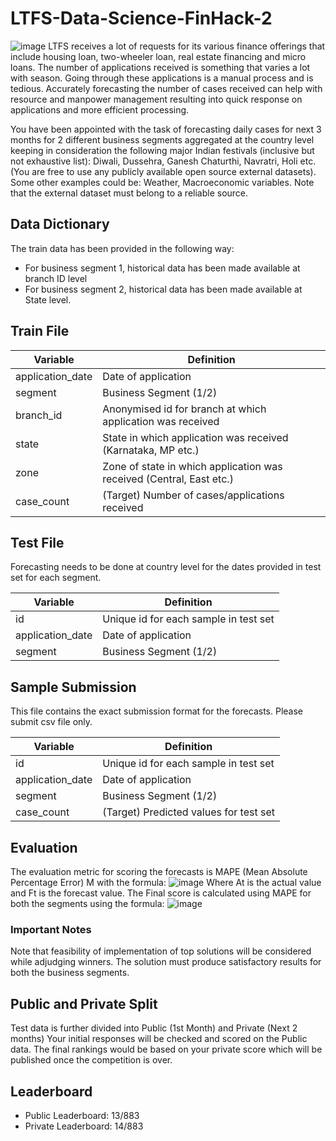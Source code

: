 # LTFS-Data-Science-FinHack-2
![image](https://user-images.githubusercontent.com/37707687/73077779-da0e6c80-3ee6-11ea-9df0-a5b72de51cf8.png)
LTFS receives a lot of requests for its various finance offerings that include housing loan, two-wheeler loan, real estate financing and micro loans. The number of applications received is something that varies a lot with season. Going through these applications is a manual process and is tedious. Accurately forecasting the number of cases received can help with resource and manpower management resulting into quick response on applications and more efficient processing.

You have been appointed with the task of forecasting daily cases for next 3 months for 2 different business segments aggregated at the country level keeping in consideration the following major Indian festivals (inclusive but not exhaustive list): Diwali, Dussehra, Ganesh Chaturthi, Navratri, Holi etc. (You are free to use any publicly available open source external datasets). Some other examples could be:
Weather, Macroeconomic variables. Note that the external dataset must belong to a reliable source.

## Data Dictionary
The train data has been provided in the following way:
  - For business segment 1, historical data has been made available at branch ID level
  - For business segment 2, historical data has been made available at State level.
 
## Train File

| Variable             |  Definition        |
| ---------------------| -------------------|
| application_date     | Date of application     |
| segment              | Business Segment (1/2)     |
| branch_id            | Anonymised id for branch at which application was received     |
| state                | State in which application was received (Karnataka, MP etc.)     |
| zone                 | Zone of state in which application was received (Central, East etc.)     |
| case_count           | (Target) Number of cases/applications received  |

## Test File
Forecasting needs to be done at country level for the dates provided in test set for each segment.

| Variable             |  Definition        |
| ---------------------| -------------------|
| id                   | Unique id for each sample in test set     |
| application_date     | Date of application     |
| segment              | Business Segment (1/2)     |

## Sample Submission
This file contains the exact submission format for the forecasts. Please submit csv file only.

| Variable             |  Definition        |
| ---------------------| -------------------|
| id                   | Unique id for each sample in test set     |
| application_date     | Date of application     |
| segment              | Business Segment (1/2)     |
| case_count           | (Target) Predicted values for test set  |

## Evaluation
The evaluation metric for scoring the forecasts is MAPE (Mean Absolute Percentage Error) M with the formula:
![image](https://user-images.githubusercontent.com/37707687/73078359-0aa2d600-3ee8-11ea-8a94-aa5fb0c9f5dd.png)
Where At is the actual value and Ft is the forecast value.
The Final score is calculated using MAPE for both the segments using the formula:
![image](https://user-images.githubusercontent.com/37707687/73078449-31f9a300-3ee8-11ea-90d6-7fdf75c7c0b4.png)

### Important Notes
Note that feasibility of implementation of top solutions will be considered while adjudging winners. The solution must produce satisfactory results for both the business segments.

## Public and Private Split
Test data is further divided into Public (1st Month) and Private (Next 2 months)
Your initial responses will be checked and scored on the Public data.
The final rankings would be based on your private score which will be published once the competition is over.

## Leaderboard
- Public Leaderboard: 13/883 
- Private Leaderboard: 14/883


